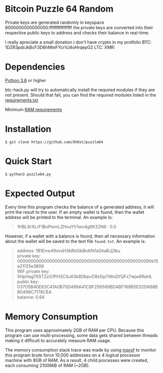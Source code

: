 # Bitcoin Puzzle 64 Random

Private keys are generated randomly in keyspace 8000000000000000:ffffffffffffffff the private keys are converted into their respective public keys to address and checks their balance in real-time.

I really apreciate a small donation i don't have crypto in my protfolio
BTC: 1DZR3pdrJkBcF3D6hMmFYcrVJ4oHrqepG2
LTC: 
XMR:

# Dependencies

<a href="https://www.python.org/downloads/">Python 3.6</a> or higher

btc-hack.py will try to automatically install the required modules if they are not present. Should that fail, you can find the required modules listed in the <a href="/requirements.txt">requirements.txt<a/>
  
Minimum <a href="#memory-consumption">RAM requirements</a>

# Installation

```
$ git clone https://github.com/Xh0st/puzzle64
```

# Quick Start

```
$ python3 puzzle64.py
```

# Expected Output

Every time this program checks the balance of a generated address, it will print the result to the user. If an empty wallet is found, then the wallet address will be printed to the terminal. An example is:

>1HBL9rXLrF1BoPwmLZHxuYV1wx4g6K32N6 : 0.0

However, if a wallet with a balance is found, then all necessary information about the wallet will be saved to the text file `found.txt`. An example is:

>address: 1B1Enw49ovsH3bReGbBnAfkfaGhaRJj3ku<br/>
>private key: 00000000000000000000000000000000000000000000000090e15e21125e3806<br/>
>WIF private key: 5HpHagT65TZzG1PH3CSu63k8DbpvD8s5ip7WoQYQFx7wjw8RaHL<br/>
>public key: 037D5B40E63C41A0B70D499A41C8F256569BD4BF169B5E02D668BB0498C7178CEA<br/>
>balance: 0.64<br/>

# Memory Consumption

This program uses approximately 2GB of RAM per CPU. Because this program can use multi-processing, some data gets shared between threads making it difficult to accurately measure RAM usage.

The memory consumption stack trace was made by using <a href="https://pypi.org/project/memory-profiler/">mprof</a> to monitor this program brute force 10,000 addresses on a 4 logical processor machine with 8GB of RAM. As a result, 4 child processes were created, each consuming 2100MiB of RAM (~2GB).


